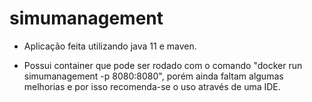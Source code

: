 # simumanagement

- Aplicação feita utilizando java 11 e maven.

- Possui container que pode ser rodado com o comando "docker run simumanagement -p 8080:8080", porém ainda faltam algumas melhorias e por isso recomenda-se o uso através de uma IDE.
